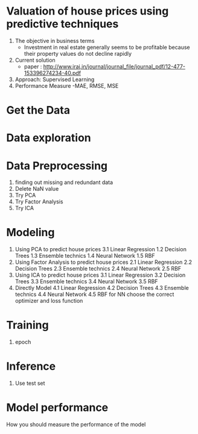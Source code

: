 # Valuation of house prices using predictive techniques

1. The objective in business terms
	-  Investment in real estate generally seems to be profitable because their property values do not decline rapidly
2. Current solution
	- paper : http://www.iraj.in/journal/journal_file/journal_pdf/12-477-153396274234-40.pdf
3. Approach: Supervised Learning
4. Performance Measure
	-MAE, RMSE, MSE
	
# Get the Data
# Data exploration
# Data Preprocessing
1. finding out missing and redundant data
2. Delete NaN value
3. Try PCA
4. Try Factor Analysis
5. Try ICA

# Modeling 
1. Using PCA to predict house prices
	3.1 Linear Regression 
	1.2 Decision Trees
	1.3 Ensemble technics
	1.4 Neural Network
	1.5 RBF
2. Using Factor Analysis to predict house prices
	2.1 Linear Regression 
	2.2 Decision Trees
	2.3 Ensemble technics
	2.4 Neural Network
	2.5 RBF
3. Using ICA to predict house prices
	3.1 Linear Regression 
	3.2 Decision Trees
	3.3 Ensemble technics
	3.4 Neural Network
	3.5 RBF
4. Directly Model
	4.1 Linear Regression 
	4.2 Decision Trees
	4.3 Ensemble technics
	4.4 Neural Network
	4.5 RBF
for NN choose the correct optimizer and loss function

# Training
1. epoch

# Inference
1. Use test set

# Model performance
How you should measure the performance of the model

